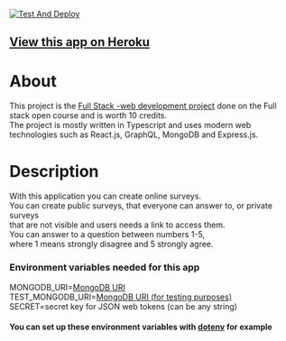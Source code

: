 [![Test And Deploy](https://github.com/lapptomi/surveycreatorpro/actions/workflows/pipeline.yml/badge.svg)](https://github.com/lapptomi/surveycreatorpro/actions/workflows/pipeline.yml)

## [View this app on Heroku](https://surveycreatorpro.herokuapp.com/)

# About
This project is the [Full Stack -web development project](https://github.com/FullStack-HY/misc/blob/main/project.md) done on the Full stack open course and is worth 10 credits.  
The project is mostly written in Typescript and uses modern web technologies such as React.js, GraphQL, MongoDB and Express.js.


# Description
With this application you can create online surveys.  
You can create public surveys, that everyone can answer to, or private surveys  
that are not visible and users needs a link to access them.  
You can answer to a question between numbers 1-5,  
where 1 means strongly disagree and 5 strongly agree.

### Environment variables needed for this app

MONGODB_URI=[MongoDB URI](https://mongoing.com/docs/reference/connection-string.html)  
TEST_MONGODB_URI=[MongoDB URI (for testing purposes)](https://mongoing.com/docs/reference/connection-string.html)   
SECRET=secret key for JSON web tokens (can be any string)

#### You can set up these environment variables with [dotenv](https://www.npmjs.com/package/dotenv) for example
